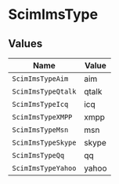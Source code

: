 # ScimImsType


## Values

| Name               | Value              |
| ------------------ | ------------------ |
| `ScimImsTypeAim`   | aim                |
| `ScimImsTypeQtalk` | qtalk              |
| `ScimImsTypeIcq`   | icq                |
| `ScimImsTypeXMPP`  | xmpp               |
| `ScimImsTypeMsn`   | msn                |
| `ScimImsTypeSkype` | skype              |
| `ScimImsTypeQq`    | qq                 |
| `ScimImsTypeYahoo` | yahoo              |